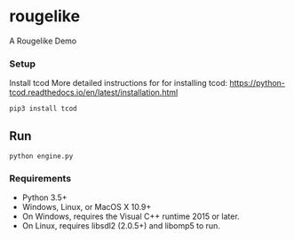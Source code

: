 # rougelike
A Rougelike Demo

### Setup

Install tcod
More detailed instructions for for installing tcod: https://python-tcod.readthedocs.io/en/latest/installation.html
```
pip3 install tcod
```

## Run

```
python engine.py
```

### Requirements

* Python 3.5+
* Windows, Linux, or MacOS X 10.9+
* On Windows, requires the Visual C++ runtime 2015 or later.
* On Linux, requires libsdl2 (2.0.5+) and libomp5 to run.